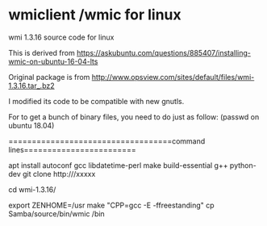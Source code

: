 # wmiclient /wmic for linux 
wmi 1.3.16 source code for linux

This is derived from https://askubuntu.com/questions/885407/installing-wmic-on-ubuntu-16-04-lts 

Original package is from  http://www.opsview.com/sites/default/files/wmi-1.3.16.tar_.bz2

I modified its code to be compatible with new gnutls.

For to get a bunch of binary files, you need to do just as follow: (passwd on ubuntu 18.04)

===================================command lines========================

apt install autoconf gcc libdatetime-perl make build-essential g++ python-dev 
git clone http:///xxxxx

cd wmi-1.3.16/


export ZENHOME=/usr 
make "CPP=gcc -E -ffreestanding" 
cp Samba/source/bin/wmic /bin
